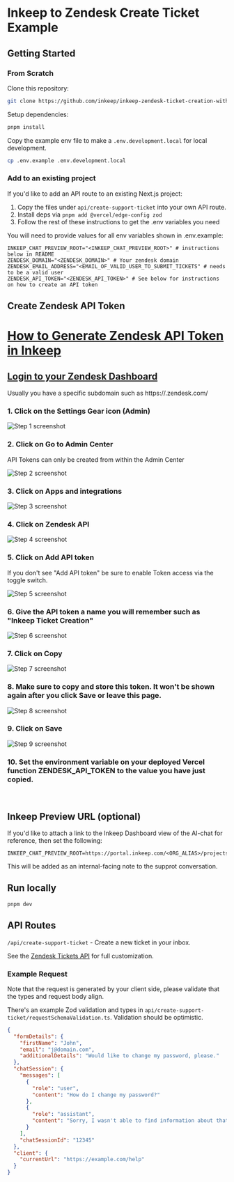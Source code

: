 # Inkeep to Zendesk Create Ticket Example

## Getting Started

### From Scratch
Clone this repository:

```bash
git clone https://github.com/inkeep/inkeep-zendesk-ticket-creation-with-vercel
```

Setup dependencies:

```bash
pnpm install
```

Copy the example env file to make a `.env.development.local` for local development.

```bash
cp .env.example .env.development.local
```

### Add to an existing project

If you'd like to add an API route to an existing Next.js project:
1. Copy the files under `api/create-support-ticket` into your own API route.
2. Install deps via `pnpm add @vercel/edge-config zod`
3. Follow the rest of these instructions to get the .env variables you need

You will need to provide values for all env variables shown in .env.example:

```
INKEEP_CHAT_PREVIEW_ROOT="<INKEEP_CHAT_PREVIEW_ROOT>" # instructions below in README
ZENDESK_DOMAIN="<ZENDESK_DOMAIN>" # Your zendesk domain
ZENDESK_EMAIL_ADDRESS="<EMAIL_OF_VALID_USER_TO_SUBMIT_TICKETS" # needs to be a valid user
ZENDESK_API_TOKEN="<ZENDESK_API_TOKEN>" # See below for instructions on how to create an API token
```

## Create Zendesk API Token

# [How to Generate Zendesk API Token in Inkeep](https://app.tango.us/app/workflow/b8be3acb-ff91-4ad0-b539-b8f5ec6a3c22?utm_source=markdown&utm_medium=markdown&utm_campaign=workflow%20export%20links)




## [Login to your Zendesk Dashboard](https://d3v-inkeep.zendesk.com/agent/dashboard)
Usually you have a specific subdomain such as https://<your-company-name>.zendesk.com/


### 1. Click on the Settings Gear icon (Admin)
![Step 1 screenshot](https://images.tango.us/workflows/b8be3acb-ff91-4ad0-b539-b8f5ec6a3c22/steps/b20da51d-69d4-4afc-8669-a5411a2de2ad/8cef8a63-36da-4a0d-8c85-e5975e692619.png?crop=focalpoint&fit=crop&fp-x=0.0292&fp-y=0.3881&fp-z=2.7109&w=1200&border=2%2CF4F2F7&border-radius=8%2C8%2C8%2C8&border-radius-inner=8%2C8%2C8%2C8&blend-align=bottom&blend-mode=normal&blend-x=0&blend-w=1200&blend64=aHR0cHM6Ly9pbWFnZXMudGFuZ28udXMvc3RhdGljL21hZGUtd2l0aC10YW5nby13YXRlcm1hcmstdjIucG5n&mark-x=10&mark-y=326&m64=aHR0cHM6Ly9pbWFnZXMudGFuZ28udXMvc3RhdGljL2JsYW5rLnBuZz9tYXNrPWNvcm5lcnMmYm9yZGVyPTYlMkNGRjc0NDImdz0xNzAmaD0xNTAmZml0PWNyb3AmY29ybmVyLXJhZGl1cz0xMA%3D%3D)


### 2. Click on Go to Admin Center

API Tokens can only be created from within the Admin Center

![Step 2 screenshot](https://images.tango.us/workflows/b8be3acb-ff91-4ad0-b539-b8f5ec6a3c22/steps/12fab057-3ae6-4308-9e8d-a0fa7e8c7a0b/e8680be4-182d-4a08-aa65-aa74ededf1db.png?crop=focalpoint&fit=crop&fp-x=0.3594&fp-y=0.2095&fp-z=2.4084&w=1200&border=2%2CF4F2F7&border-radius=8%2C8%2C8%2C8&border-radius-inner=8%2C8%2C8%2C8&blend-align=bottom&blend-mode=normal&blend-x=0&blend-w=1200&blend64=aHR0cHM6Ly9pbWFnZXMudGFuZ28udXMvc3RhdGljL21hZGUtd2l0aC10YW5nby13YXRlcm1hcmstdjIucG5n&mark-x=434&mark-y=374&m64=aHR0cHM6Ly9pbWFnZXMudGFuZ28udXMvc3RhdGljL2JsYW5rLnBuZz9tYXNrPWNvcm5lcnMmYm9yZGVyPTYlMkNGRjc0NDImdz0zMzMmaD01NSZmaXQ9Y3JvcCZjb3JuZXItcmFkaXVzPTEw)


### 3. Click on Apps and integrations
![Step 3 screenshot](https://images.tango.us/workflows/b8be3acb-ff91-4ad0-b539-b8f5ec6a3c22/steps/4ece5c1b-4d74-4464-a453-14d129239004/78317b76-bfce-41a0-bd15-3aa39709ae3a.png?crop=focalpoint&fit=crop&fp-x=0.1010&fp-y=0.5695&fp-z=2.0167&w=1200&border=2%2CF4F2F7&border-radius=8%2C8%2C8%2C8&border-radius-inner=8%2C8%2C8%2C8&blend-align=bottom&blend-mode=normal&blend-x=0&blend-w=1200&blend64=aHR0cHM6Ly9pbWFnZXMudGFuZ28udXMvc3RhdGljL21hZGUtd2l0aC10YW5nby13YXRlcm1hcmstdjIucG5n&mark-x=7&mark-y=346&m64=aHR0cHM6Ly9pbWFnZXMudGFuZ28udXMvc3RhdGljL2JsYW5rLnBuZz9tYXNrPWNvcm5lcnMmYm9yZGVyPTYlMkNGRjc0NDImdz00NzQmaD0xMTImZml0PWNyb3AmY29ybmVyLXJhZGl1cz0xMA%3D%3D)


### 4. Click on Zendesk API
![Step 4 screenshot](https://images.tango.us/workflows/b8be3acb-ff91-4ad0-b539-b8f5ec6a3c22/steps/581eed33-787b-4977-b5b6-819062dcfeab/586ac00e-91f1-40be-8faf-e4154b08b300.png?crop=focalpoint&fit=crop&fp-x=0.1075&fp-y=0.7153&fp-z=2.2738&w=1200&border=2%2CF4F2F7&border-radius=8%2C8%2C8%2C8&border-radius-inner=8%2C8%2C8%2C8&blend-align=bottom&blend-mode=normal&blend-x=0&blend-w=1200&blend64=aHR0cHM6Ly9pbWFnZXMudGFuZ28udXMvc3RhdGljL21hZGUtd2l0aC10YW5nby13YXRlcm1hcmstdjIucG5n&mark-x=103&mark-y=362&m64=aHR0cHM6Ly9pbWFnZXMudGFuZ28udXMvc3RhdGljL2JsYW5rLnBuZz9tYXNrPWNvcm5lcnMmYm9yZGVyPTYlMkNGRjc0NDImdz0zODEmaD04MCZmaXQ9Y3JvcCZjb3JuZXItcmFkaXVzPTEw)


### 5. Click on Add API token

If you don't see "Add API token" be sure to enable Token access via the toggle switch.

![Step 5 screenshot](https://images.tango.us/workflows/b8be3acb-ff91-4ad0-b539-b8f5ec6a3c22/steps/302a38bd-cde7-4821-993f-a958468cb78a/4b90a039-812c-4218-96f6-bfeab0d41d4c.png?crop=focalpoint&fit=crop&fp-x=0.8848&fp-y=0.5006&fp-z=2.8908&w=1200&border=2%2CF4F2F7&border-radius=8%2C8%2C8%2C8&border-radius-inner=8%2C8%2C8%2C8&blend-align=bottom&blend-mode=normal&blend-x=0&blend-w=1200&blend64=aHR0cHM6Ly9pbWFnZXMudGFuZ28udXMvc3RhdGljL21hZGUtd2l0aC10YW5nby13YXRlcm1hcmstdjIucG5n&mark-x=609&mark-y=348&m64=aHR0cHM6Ly9pbWFnZXMudGFuZ28udXMvc3RhdGljL2JsYW5rLnBuZz9tYXNrPWNvcm5lcnMmYm9yZGVyPTYlMkNGRjc0NDImdz0zODQmaD0xMDcmZml0PWNyb3AmY29ybmVyLXJhZGl1cz0xMA%3D%3D)


### 6. Give the API token a name you will remember such as "Inkeep Ticket Creation"
![Step 6 screenshot](https://images.tango.us/workflows/b8be3acb-ff91-4ad0-b539-b8f5ec6a3c22/steps/7f4c1a24-ec87-4967-9f1d-5dcf7cae713e/ba7a2fbd-46e5-4ed4-978d-e63462c50213.png?crop=focalpoint&fit=crop&fp-x=0.5952&fp-y=0.5936&fp-z=1.3925&w=1200&border=2%2CF4F2F7&border-radius=8%2C8%2C8%2C8&border-radius-inner=8%2C8%2C8%2C8&blend-align=bottom&blend-mode=normal&blend-x=0&blend-w=1200&blend64=aHR0cHM6Ly9pbWFnZXMudGFuZ28udXMvc3RhdGljL21hZGUtd2l0aC10YW5nby13YXRlcm1hcmstdjIucG5n&mark-x=76&mark-y=371&m64=aHR0cHM6Ly9pbWFnZXMudGFuZ28udXMvc3RhdGljL2JsYW5rLnBuZz9tYXNrPWNvcm5lcnMmYm9yZGVyPTYlMkNGRjc0NDImdz0xMDQ3Jmg9NjImZml0PWNyb3AmY29ybmVyLXJhZGl1cz0xMA%3D%3D)


### 7. Click on Copy
![Step 7 screenshot](https://images.tango.us/workflows/b8be3acb-ff91-4ad0-b539-b8f5ec6a3c22/steps/cbe02d75-8980-4cb1-8b70-61104bc64c35/19732f6d-d979-46e7-a189-f62210a34790.png?crop=focalpoint&fit=crop&fp-x=0.5000&fp-y=0.5000&w=1200&border=2%2CF4F2F7&border-radius=8%2C8%2C8%2C8&border-radius-inner=8%2C8%2C8%2C8&blend-align=bottom&blend-mode=normal&blend-x=0&blend-w=1200&blend64=aHR0cHM6Ly9pbWFnZXMudGFuZ28udXMvc3RhdGljL21hZGUtd2l0aC10YW5nby13YXRlcm1hcmstdjIucG5n&mark-x=1001&mark-y=566&m64=aHR0cHM6Ly9pbWFnZXMudGFuZ28udXMvc3RhdGljL2JsYW5rLnBuZz9tYXNrPWNvcm5lcnMmYm9yZGVyPTQlMkNGRjc0NDImdz04OSZoPTQ0JmZpdD1jcm9wJmNvcm5lci1yYWRpdXM9MTA%3D)


### 8. Make sure to copy and store this token. It won't be shown again after you click Save or leave this page.
![Step 8 screenshot](https://images.tango.us/workflows/b8be3acb-ff91-4ad0-b539-b8f5ec6a3c22/steps/ac3127b3-3278-41ef-95ba-4c8e4e8eb0b2/82ed5d4d-2179-41df-bebe-af2fa8736506.png?crop=focalpoint&fit=crop&fp-x=0.5561&fp-y=0.7755&fp-z=1.4300&w=1200&border=2%2CF4F2F7&border-radius=8%2C8%2C8%2C8&border-radius-inner=8%2C8%2C8%2C8&blend-align=bottom&blend-mode=normal&blend-x=0&blend-w=1200&blend64=aHR0cHM6Ly9pbWFnZXMudGFuZ28udXMvc3RhdGljL21hZGUtd2l0aC10YW5nby13YXRlcm1hcmstdjIucG5n&mark-x=162&mark-y=529&m64=aHR0cHM6Ly9pbWFnZXMudGFuZ28udXMvc3RhdGljL2JsYW5rLnBuZz9tYXNrPWNvcm5lcnMmYm9yZGVyPTYlMkNGRjc0NDImdz04NzYmaD0zMyZmaXQ9Y3JvcCZjb3JuZXItcmFkaXVzPTEw)


### 9. Click on Save
![Step 9 screenshot](https://images.tango.us/workflows/b8be3acb-ff91-4ad0-b539-b8f5ec6a3c22/steps/5dde2a83-c258-4212-aab2-ef3d92d70b67/54efcbad-ac46-48f3-8c32-9f31979c565b.png?crop=focalpoint&fit=crop&fp-x=0.8721&fp-y=0.8588&fp-z=4.0000&w=1200&border=2%2CF4F2F7&border-radius=8%2C8%2C8%2C8&border-radius-inner=8%2C8%2C8%2C8&blend-align=bottom&blend-mode=normal&blend-x=0&blend-w=1200&blend64=aHR0cHM6Ly9pbWFnZXMudGFuZ28udXMvc3RhdGljL21hZGUtd2l0aC10YW5nby13YXRlcm1hcmstdjIucG5n&mark-x=425&mark-y=313&m64=aHR0cHM6Ly9pbWFnZXMudGFuZ28udXMvc3RhdGljL2JsYW5rLnBuZz9tYXNrPWNvcm5lcnMmYm9yZGVyPTYlMkNGRjc0NDImdz0zNTAmaD0xNzcmZml0PWNyb3AmY29ybmVyLXJhZGl1cz0xMA%3D%3D)


### 10. Set the environment variable on your deployed Vercel function ZENDESK_API_TOKEN to the value you have just copied.

<br/>


## Inkeep Preview URL (optional)
If you'd like to attach a link to the Inkeep Dashboard view of the AI-chat for reference, then set the following:
```
INKEEP_CHAT_PREVIEW_ROOT=https://portal.inkeep.com/<ORG_ALIAS>/projects/<PROJECT_ID>/chat/sandbox
```
This will be added as an internal-facing note to the supprot conversation.

## Run locally
```
pnpm dev
```

## API Routes
`/api/create-support-ticket` - Create a new ticket in your inbox.

See the [Zendesk Tickets API](https://developer.zendesk.com/api-reference/ticketing/introduction/) for full customization.


### Example Request

Note that the request is generated by your client side, please validate that the types and request body align. 

There's an example Zod validation and types in `api/create-support-ticket/requestSchemaValidation.ts`. Validation should be optimistic.

```JSON
{
  "formDetails": {
    "firstName": "John",
    "email": "j@domain.com",
    "additionalDetails": "Would like to change my password, please."
  },
  "chatSession": {
    "messages": [
      {
        "role": "user",
        "content": "How do I change my password?"
      },
      {
        "role": "assistant",
        "content": "Sorry, I wasn't able to find information about that. Please reach out to support."
      }
    ],
    "chatSessionId": "12345"
  },
  "client": {
    "currentUrl": "https://example.com/help"
  }
}
```